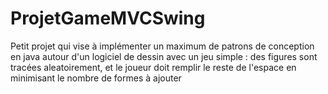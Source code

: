# ProjetGameMVCSwing
Petit projet qui vise à implémenter un maximum de patrons de conception en java autour d'un logiciel de dessin avec un jeu simple : des figures sont tracées aleatoirement, et le joueur doit remplir le reste de l'espace en minimisant le nombre de formes à ajouter
